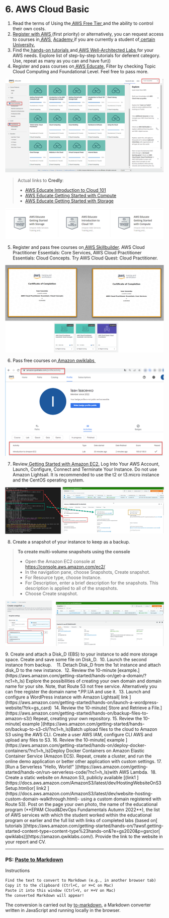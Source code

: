 # 6. AWS Cloud Basic 

1. Read the terms of Using the[  AWS Free Tier  ](https://docs.aws.amazon.com/en_us/awsaccountbilling/latest/aboutv2/billing-free-tier.html)and the ability to control their own costs.
2. [Register  with AWS  ](https://portal.aws.amazon.com/billing/signup?redirect_url=https%3A%2F%2Faws.amazon.com%2Fregistration-confirmation#/start)(first priority) or alternatively, you can request access to courses  in[  AWS ](https://aws.amazon.com/training/awsacademy/member-list/) [Academy  ](https://aws.amazon.com/training/awsacademy/member-list/)if you are currently a student of[  certain University.](https://aws.amazon.com/training/awsacademy/member-list/)
3. Find the[  hands-on tutorials  ](https://aws.amazon.com/ru/getting-started/hands-on/?awsf.getting-started-category=category%23compute&amp;awsf.getting-started-content-type=content-type%23hands-on&amp;?e=gs2020&amp;p=gsrc&amp;awsf.getting-started-level=*all)and[  AWS Well-Architected Labs  ](https://www.wellarchitectedlabs.com/)for  your AWS  needs. Explore list of step-by-step tutorials for deferent  category. Use, repeat as  many as you  can and have fun))
4. Register and pass courses on[  AWS Educate.](https://www.awseducate.com/) Filter by checking Topic Cloud Computing and Foundational Level. Feel free to pass more. 
<p align="center">
  <img src="https://github.com/Ivan2navI/L1_EPAM/blob/main//6.%20AWS/.info/A%204.1..png">
</p>

> Actual links to __Credly__:
> - [AWS Educate Introduction to Cloud 101](https://www.credly.com/badges/91260238-f8a4-43cb-a5be-225bf28ece76/public_url)
> - [AWS Educate Getting Started with Compute](https://www.credly.com/badges/c55b57e4-31ab-40fd-a2b4-ff4e1ea87cf7/public_url)
> - [AWS Educate Getting Started with Storage](https://www.credly.com/badges/8a610240-9c44-4ac7-b22c-a447c0addd1e/public_url)
<p align="center">
  <img src="https://github.com/Ivan2navI/L1_EPAM/blob/main//6.%20AWS/.info/A%204.2..png">
</p>

5. Register and pass free courses  on[  AWS Skillbuilder](https://explore.skillbuilder.aws/learn). AWS Cloud  Practitioner Essentials: Core Services, AWS Cloud  Practitioner Essentials: Cloud Concepts. Try AWS Cloud  Quest: Cloud Practitioner. 
<p align="center">
  <img src="https://github.com/Ivan2navI/L1_EPAM/blob/main//6.%20AWS/.info/A%205..png">
</p>

6. Pass free courses on[  Amazon  qwiklabs ](https://amazon.qwiklabs.com/)
<p align="center">
  <img src="https://github.com/Ivan2navI/L1_EPAM/blob/main//6.%20AWS/.info/A%206..png">
</p>

7. Review[  Getting  Started  with  Amazon  EC2.](https://aws.amazon.com/ec2/getting-started/?nc1=h_ls)  Log  Into  Your  AWS  Account,  Launch,  Configure,  Connect and Terminate Your Instance. Do not use Amazon Lightsail. It is recommended to use the t2 or t3.micro instance and the CentOS operating system. 
<p align="center">
  <img src="https://github.com/Ivan2navI/L1_EPAM/blob/main//6.%20AWS/.info/A%207..png">
</p>

8. Create a snapshot of  your instance to keep as a backup. 
> __To create multi-volume snapshots using the console__
> - Open the Amazon EC2 console at https://console.aws.amazon.com/ec2/
> - In the navigation pane, choose Snapshots, Create snapshot.
> - For Resource type, choose Instance.
> - For Description, enter a brief description for the snapshots. This description is applied to all of the snapshots.
> - Choose Create snapshot.
<p align="center">
  <img src="https://github.com/Ivan2navI/L1_EPAM/blob/main//6.%20AWS/.info/A%208..png">
</p>
9. Create and attach a Disk_D (EBS) to your instance to add more storage space. Create and save some file on Disk_D. 
10. Launch the second instance from backup.    
11. Detach Disk_D from the 1st instance and attach  disk_D to the new instance. 
12. Review the 10-minute [example.](https://aws.amazon.com/getting-started/hands-on/get-a-domain/?nc1=h_ls) Explore the possibilities of creating your own domain and domain  name  for  your  site.  Note,  that  Route  53  not  free  service. Alternatively  you  can  free register the  domain name *.PP.UA and use it. 
13. Launch and configure a WordPress instance with Amazon Lightsail[  link  ](https://aws.amazon.com/getting-started/hands-on/launch-a-wordpress-website/?trk=gs_card) 
14. Review the 10-minute[  Store and Retrieve a File.](https://aws.amazon.com/getting-started/hands-on/backup-files-to-amazon-s3/) Repeat, creating your own repository.
15. Review  the  10-minute[  example  ](https://aws.amazon.com/getting-started/hands-on/backup-to-s3-cli/?nc1=h_ls)Batch  upload  files  to  the  cloud  to  Amazon  S3  using  the  AWS  CLI. Create a user AWS  IAM, configure CLI AWS and upload any files  to S3.
16. Review the 10-minute[  example  ](https://aws.amazon.com/getting-started/hands-on/deploy-docker-containers/?nc1=h_ls)Deploy Docker Containers on Amazon Elastic Container Service (Amazon  ECS).  Repeat,  create  a  cluster,  and  run  the  online  demo  application  or  better  other application with custom settings.
17. [Run a Serverless "Hello, World!"  ](https://aws.amazon.com/getting-started/hands-on/run-serverless-code/?nc1=h_ls)with  AWS Lambda. 
18. Create a static website on Amazon S3, publicly available [(link1  ](https://docs.aws.amazon.com/AmazonS3/latest/dev/HostingWebsiteOnS3Setup.html)or[  link2  ](https://docs.aws.amazon.com/AmazonS3/latest/dev/website-hosting-custom-domain-walkthrough.html)- using a custom domain registered with Route 53). Post on the page your own photo, the name of the educational program  (**EPAM  Cloud&DevOps  Fundamentals  Autumn  2022**),  the  list  of  AWS  services  with which the student worked within the educational program or earlier and the full list with links of  completed  labs  (based  on[  tutorials  ](https://aws.amazon.com/getting-started/hands-on/?awsf.getting-started-content-type=content-type%23hands-on&amp;?e=gs2020&amp;p=gsrc)or[  qwiklabs)](https://amazon.qwiklabs.com/).  Provide  the  link  to  the  website  in  your  report and СV.

---
### PS: [Paste to Markdown](https://euangoddard.github.io/clipboard2markdown/)

Instructions

    Find the text to convert to Markdown (e.g., in another browser tab)
    Copy it to the clipboard (Ctrl+C, or ⌘+C on Mac)
    Paste it into this window (Ctrl+V, or ⌘+V on Mac)
    The converted Markdown will appear!

The conversion is carried out by [to-markdown](https://github.com/domchristie/to-markdown), a Markdown converter written in JavaScript and running locally in the browser.
